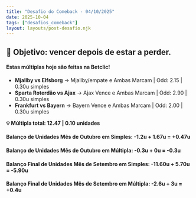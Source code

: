 ```yaml
---
title: "Desafio do Comeback - 04/10/2025"
date: 2025-10-04
tags: ["desafios_comeback"]
layout: layouts/post-desafio.njk
---
```


## 🎯 Objetivo: vencer depois de estar a perder.

#### Estas múltiplas hoje são feitas na Betclic!

- **Mjallby vs Elfsborg** → Mjallby/empate e Ambas Marcam | Odd: 2.15 | 0.30u simples 
- **Sparta Roterdão vs Ajax** → Ajax Vence e Ambas Marcam | Odd: 2.90 | 0.30u simples 
- **Frankfurt vs Bayern** → Bayern Vence e Ambas Marcam | Odd: 2.00 | 0.30u simples 

**💡 Múltipla total: 12.47 | 0.10 unidades** 

#### Balanço de Unidades Mês de Outubro em Simples: -1.2u + 1.67u = +0.47u
#### Balanço de Unidades Mês de Outubro em Múltipla: -0.3u + 0u = -0.3u

#### Balanço Final de Unidades Mês de Setembro em Simples: -11.60u + 5.70u = -5.90u
#### Balanço Final de Unidades Mês de Setembro em Múltipla: -2.6u + 3u = +0.4u